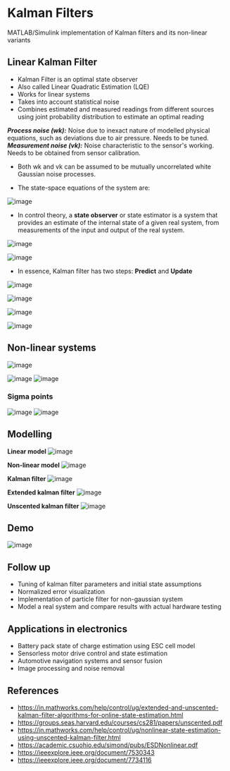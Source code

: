 # Kalman Filters
MATLAB/Simulink implementation of Kalman filters and its non-linear variants

## Linear Kalman Filter
* Kalman Filter is an optimal state observer
* Also called Linear Quadratic Estimation (LQE)
* Works for linear systems
* Takes into account statistical noise
* Combines estimated and measured readings from different sources using joint probability distribution to estimate an optimal reading

***Process noise (wk):*** Noise due to inexact nature of modelled physical equations, such as deviations due to air pressure. Needs to be tuned.
***Measurement noise (vk):*** Noise characteristic to the sensor's working. Needs to be obtained from sensor calibration.

* Both wk and vk can be assumed to be mutually uncorrelated white Gaussian noise processes.

* The state-space equations of the system are:

![image](https://user-images.githubusercontent.com/32334432/162919664-ca5e52a0-060f-470d-9d02-ece26e9c98f2.png)

* In control theory, a **state observer** or state estimator is a system that provides an estimate of the internal state of a given real system, from measurements of the input and output of the real system.

![image](https://user-images.githubusercontent.com/32334432/162919731-54f6ddf3-9119-4982-8bdd-3983a43b1f7b.png)

![image](https://user-images.githubusercontent.com/32334432/162919737-dd33a50d-8d07-4d86-b900-9796b4f7a092.png)

* In essence, Kalman filter has two steps: **Predict** and **Update**

![image](https://user-images.githubusercontent.com/32334432/162920018-0a6eb372-89ca-4e07-b500-f9ad68cc65ee.png)

![image](https://user-images.githubusercontent.com/32334432/162920033-cc75ea80-73bd-4816-9921-d0ea8835d4d6.png)

![image](https://user-images.githubusercontent.com/32334432/162920045-adbb0768-0b65-4131-84e8-fa9d6ffdeec8.png)

![image](https://user-images.githubusercontent.com/32334432/162920052-d96b19a3-c5b5-4560-a2cf-1201490eed29.png)

## Non-linear systems

![image](https://user-images.githubusercontent.com/32334432/162920192-c0b24206-25a0-435b-92cf-27cc12027bf4.png)

![image](https://user-images.githubusercontent.com/32334432/162920208-4a64f582-c40b-448c-9c8f-aa2914e11c33.png)
![image](https://user-images.githubusercontent.com/32334432/162920225-6ac284a0-dba5-4a9c-9e2f-2c6522c6a6c7.png)

### Sigma points

![image](https://user-images.githubusercontent.com/32334432/162920300-e2c3a74d-3d29-4728-bc11-ad8681d78bad.png)
![image](https://user-images.githubusercontent.com/32334432/162920317-26a879f5-afdf-43f9-b7ba-d0eb0f958f52.png)

## Modelling

**Linear model**
![image](https://user-images.githubusercontent.com/32334432/162920911-08422b89-5b0f-4af1-994b-9fc9fed01fde.png)

**Non-linear model**
![image](https://user-images.githubusercontent.com/32334432/162920954-5eeab3c6-2ec5-4363-ae65-40eeac287291.png)

**Kalman filter**
![image](https://user-images.githubusercontent.com/32334432/162921021-1b28f973-13c9-472b-a0ed-511ad90cb3ee.png)

**Extended kalman filter**
![image](https://user-images.githubusercontent.com/32334432/162921037-d4b52293-d8fe-4142-8493-331aedbc55cd.png)

**Unscented kalman filter**
![image](https://user-images.githubusercontent.com/32334432/162921051-0f81a068-c364-42e7-b3e3-f948d6d6ba25.png)

## Demo

![image](https://user-images.githubusercontent.com/32334432/162921161-9e39c86e-64a9-4789-9d10-c5bbbaceb32a.png)

## Follow up
* Tuning of kalman filter parameters and initial state assumptions
* Normalized error visualization
* Implementation of particle filter for non-gaussian system
* Model a real system and compare results with actual hardware testing

## Applications in electronics
* Battery pack state of charge estimation using ESC cell model
* Sensorless motor drive control and state estimation
* Automotive navigation systems and sensor fusion
* Image processing and noise removal

## References
* https://in.mathworks.com/help/control/ug/extended-and-unscented-kalman-filter-algorithms-for-online-state-estimation.html
* https://groups.seas.harvard.edu/courses/cs281/papers/unscented.pdf
* https://in.mathworks.com/help/control/ug/nonlinear-state-estimation-using-unscented-kalman-filter.html
* https://academic.csuohio.edu/simond/pubs/ESDNonlinear.pdf
* https://ieeexplore.ieee.org/document/7530343
* https://ieeexplore.ieee.org/document/7734116

